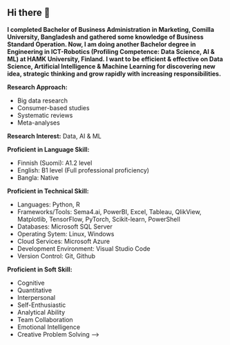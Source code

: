 ## Hi there 👋

**I completed Bachelor of Business Administration in Marketing, Comilla University, Bangladesh and gathered some knowledge of Business Standard Operation. Now, I am doing another Bachelor degree in Engineering in ICT-Robotics (Profiling Competence: Data Science, AI & ML) at HAMK University, Finland. I want to be efficient & effective on Data Science, Artificial Intelligence & Machine Learning for discovering new idea, strategic thinking and grow rapidly with increasing responsibilities.**

**Research Approach:** 
- Big data research 
- Consumer-based studies
- Systematic reviews
- Meta-analyses

**Research Interest:** 
Data, AI & ML

**Proficient in Language Skill:**
- Finnish (Suomi): A1.2 level
- English: B1 level (Full professional proficiency)
- Bangla: Native

**Proficient in Technical Skill:** 
- Languages: Python, R 
- Frameworks/Tools: Sema4.ai, PowerBI, Excel, Tableau, QlikView, Matplotlib, TensorFlow, PyTorch, Scikit-learn, PowerShell
- Databases: Microsoft SQL Server 
- Operating Sytem: Linux, Windows
- Cloud Services: Microsoft Azure
- Development Environment: Visual Studio Code
- Version Control: Git, Github
  
**Proficient in Soft Skill:** 
- Cognitive
- Quantitative
- Interpersonal
- Self-Enthusiastic
- Analytical Ability
- Team Collaboration 
- Emotional Intelligence
- Creative Problem Solving 
-->

